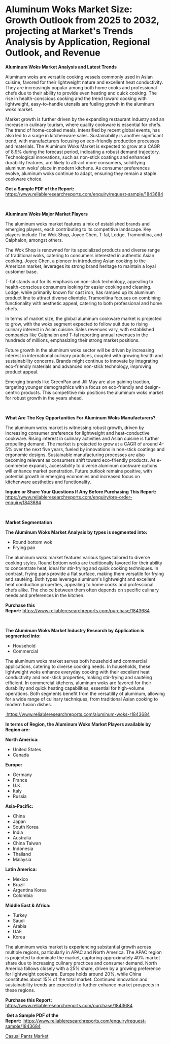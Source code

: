 <p><h1>Aluminum Woks Market Size: Growth Outlook from 2025 to 2032, projecting at Market's Trends Analysis by Application, Regional Outlook, and Revenue</h1></p><p><strong>Aluminum Woks Market Analysis and Latest Trends</strong></p>
<p><p>Aluminum woks are versatile cooking vessels commonly used in Asian cuisine, favored for their lightweight nature and excellent heat conductivity. They are increasingly popular among both home cooks and professional chefs due to their ability to provide even heating and quick cooking. The rise in health-conscious cooking and the trend toward cooking with lightweight, easy-to-handle utensils are fueling growth in the aluminum woks market.</p><p>Market growth is further driven by the expanding restaurant industry and an increase in culinary tourism, where quality cookware is essential for chefs. The trend of home-cooked meals, intensified by recent global events, has also led to a surge in kitchenware sales. Sustainability is another significant trend, with manufacturers focusing on eco-friendly production processes and materials. The Aluminum Woks Market is expected to grow at a CAGR of 8.9% during the forecast period, indicating a robust demand trajectory. Technological innovations, such as non-stick coatings and enhanced durability features, are likely to attract more consumers, solidifying aluminum woks’ place in modern kitchens. As consumer preferences evolve, aluminum woks continue to adapt, ensuring they remain a staple cookware choice.</p></p>
<p><strong>Get a Sample PDF of the Report:&nbsp;</strong> <a href="https://www.reliableresearchreports.com/enquiry/request-sample/1843684?utm_campaign=2957&utm_medium=2&utm_source=Github&utm_content=ia&utm_term=04042025&utm_id=aluminum-woks">https://www.reliableresearchreports.com/enquiry/request-sample/1843684</a></p>
<p>&nbsp;</p>
<p><strong>Aluminum Woks Major Market Players</strong></p>
<p><p>The aluminum woks market features a mix of established brands and emerging players, each contributing to its competitive landscape. Key players include The Wok Shop, Joyce Chen, T-fal, Lodge, Tramonitina, and Calphalon, amongst others.</p><p>The Wok Shop is renowned for its specialized products and diverse range of traditional woks, catering to consumers interested in authentic Asian cooking. Joyce Chen, a pioneer in introducing Asian cooking to the American market, leverages its strong brand heritage to maintain a loyal customer base.</p><p>T-fal stands out for its emphasis on non-stick technology, appealing to health-conscious consumers looking for easier cooking and cleaning. Lodge, while primarily known for cast iron, has ramped up its aluminum product line to attract diverse clientele. Tramonitina focuses on combining functionality with aesthetic appeal, catering to both professional and home chefs.</p><p>In terms of market size, the global aluminum cookware market is projected to grow, with the woks segment expected to follow suit due to rising culinary interest in Asian cuisine. Sales revenues vary, with established companies like Calphalon and T-fal reporting annual revenues in the hundreds of millions, emphasizing their strong market positions.</p><p>Future growth in the aluminum woks sector will be driven by increasing interest in international culinary practices, coupled with growing health and sustainability concerns. Brands might continue to innovate by integrating eco-friendly materials and advanced non-stick technology, improving product appeal.</p><p>Emerging brands like GreenPan and Jill May are also gaining traction, targeting younger demographics with a focus on eco-friendly and design-centric products. This competitive mix positions the aluminum woks market for robust growth in the years ahead.</p></p>
<p>&nbsp;</p>
<p><strong>What Are The Key Opportunities For Aluminum Woks Manufacturers?</strong></p>
<p><p>The aluminum woks market is witnessing robust growth, driven by increasing consumer preference for lightweight and heat-conductive cookware. Rising interest in culinary activities and Asian cuisine is further propelling demand. The market is projected to grow at a CAGR of around 4-5% over the next five years, fueled by innovations in non-stick coatings and ergonomic designs. Sustainable manufacturing processes are also becoming relevant as consumers shift toward eco-friendly products. As e-commerce expands, accessibility to diverse aluminum cookware options will enhance market penetration. Future outlook remains positive, with potential growth in emerging economies and increased focus on kitchenware aesthetics and functionality.</p></p>
<p><strong>Inquire or Share Your Questions If Any Before Purchasing This Report:</strong> <a href="https://www.reliableresearchreports.com/enquiry/pre-order-enquiry/1843684?utm_campaign=2957&utm_medium=2&utm_source=Github&utm_content=ia&utm_term=04042025&utm_id=aluminum-woks">https://www.reliableresearchreports.com/enquiry/pre-order-enquiry/1843684</a></p>
<p>&nbsp;</p>
<p><strong>Market Segmentation</strong></p>
<p><strong>The Aluminum Woks Market Analysis by types is segmented into:</strong></p>
<p><ul><li>Round bottom wok</li><li>Frying pan</li></ul></p>
<p><p>The aluminum woks market features various types tailored to diverse cooking styles. Round bottom woks are traditionally favored for their ability to concentrate heat, ideal for stir-frying and quick cooking techniques. In contrast, frying pans provide a flat surface, making them versatile for frying and sautéing. Both types leverage aluminum's lightweight and excellent heat conduction properties, appealing to home cooks and professional chefs alike. The choice between them often depends on specific culinary needs and preferences in the kitchen.</p></p>
<p><strong>Purchase this Report:&nbsp;</strong><a href="https://www.reliableresearchreports.com/purchase/1843684?utm_campaign=2957&utm_medium=2&utm_source=Github&utm_content=ia&utm_term=04042025&utm_id=aluminum-woks">https://www.reliableresearchreports.com/purchase/1843684</a></p>
<p>&nbsp;</p>
<p><strong>The Aluminum Woks Market Industry Research by Application is segmented into:</strong></p>
<p><ul><li>Household</li><li>Commercial</li></ul></p>
<p><p>The aluminum woks market serves both household and commercial applications, catering to diverse cooking needs. In households, these lightweight woks enhance everyday cooking with their excellent heat conductivity and non-stick properties, making stir-frying and sautéing efficient. In commercial kitchens, aluminum woks are favored for their durability and quick heating capabilities, essential for high-volume operations. Both segments benefit from the versatility of aluminum, allowing for a wide range of culinary techniques, from traditional Asian cooking to modern fusion dishes.</p></p>
<p><a href="https://www.reliableresearchreports.com/aluminum-woks-r1843684?utm_campaign=2957&utm_medium=2&utm_source=Github&utm_content=ia&utm_term=04042025&utm_id=aluminum-woks">&nbsp;https://www.reliableresearchreports.com/aluminum-woks-r1843684</a></p>
<p><strong>In terms of Region, the Aluminum Woks Market Players available by Region are:</strong></p>
<p>
    <p> <strong> North America: </strong>
        <ul>
            <li>United States</li>
            <li>Canada</li>
        </ul>
        </p> 
    <p> <strong> Europe: </strong>
        <ul>
            <li>Germany</li>
            <li>France</li>
            <li>U.K.</li>
            <li>Italy</li>
            <li>Russia</li>
        </ul>
        </p> 
    <p> <strong> Asia-Pacific: </strong>
        <ul>
            <li>China</li>
            <li>Japan</li>
            <li>South Korea</li>
            <li>India</li>
            <li>Australia</li>
            <li>China Taiwan</li>
            <li>Indonesia</li>
            <li>Thailand</li>
            <li>Malaysia</li>
        </ul>
        </p> 
    <p> <strong> Latin America: </strong>
        <ul>
            <li>Mexico</li>
            <li>Brazil</li>
            <li>Argentina Korea</li>
            <li>Colombia</li>
        </ul>
        </p> 
    <p> <strong> Middle East & Africa: </strong>
        <ul>
            <li>Turkey</li>
            <li>Saudi</li>
            <li>Arabia</li>
            <li>UAE</li>
            <li>Korea</li>
        </ul>
    </p>
    </p>
<p><p>The aluminum woks market is experiencing substantial growth across multiple regions, particularly in APAC and North America. The APAC region is projected to dominate the market, capturing approximately 40% market share due to increasing culinary practices and consumer demand. North America follows closely with a 25% share, driven by a growing preference for lightweight cookware. Europe holds around 20%, while China constitutes about 15% of the total market. Continued innovation and sustainability trends are expected to further enhance market prospects in these regions.</p></p>
<p><strong>Purchase this Report: </strong><a href="https://www.reliableresearchreports.com/purchase/1843684?utm_campaign=2957&utm_medium=2&utm_source=Github&utm_content=ia&utm_term=04042025&utm_id=aluminum-woks">https://www.reliableresearchreports.com/purchase/1843684</a></p>
<p>&nbsp;<strong>Get a Sample PDF of the Report:&nbsp;&nbsp;</strong><a href="https://www.reliableresearchreports.com/enquiry/request-sample/1843684?utm_campaign=2957&utm_medium=2&utm_source=Github&utm_content=ia&utm_term=04042025&utm_id=aluminum-woks">https://www.reliableresearchreports.com/enquiry/request-sample/1843684</a></p>
<p><strong></strong></p>
<p><p><a href="https://github.com/briandahm87/Market-Research-Report-List-1/blob/main/casual-pants-market.md?utm_campaign=2957&utm_medium=2&utm_source=Github&utm_content=ia&utm_term=04042025&utm_id=aluminum-woks">Casual Pants Market</a></p></p>